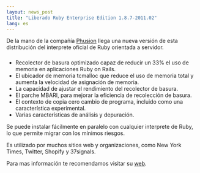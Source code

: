 ```yaml
---
layout: news_post
title: "Liberado Ruby Enterprise Edition 1.8.7-2011.02"
lang: es
---
```


De la mano de la compañía [Phusion][1] llega una nueva versión de esta
distribución del interprete oficial de Ruby orientada a servidor.

### 

* Recolector de basura optimizado capaz de reducir un 33% el uso de
  memoria en aplicaciones Ruby on Rails.
* El ubicador de memoria tcmalloc que reduce el uso de memoria total y
  aumenta la velocidad de asignación de memoria.
* La capacidad de ajustar el rendimiento del recolector de basura.
* El parche MBARI, para mejorar la eficiencia de recolección de basura.
* El contexto de copia cero cambio de programa, incluido como una
  característica experimental.
* Varias características de análisis y depuración.

Se puede instalar fácilmente en paralelo con cualquier interprete de
Ruby, lo que permite migrar con los mínimos riesgos.

Es utilizado por muchos sitios web y organizaciones, como New York
Times, Twitter, Shopify y 37signals.

Para mas información te recomendamos visitar su [web][2].



[1]: http://www.phusion.nl/ 
[2]: http://www.rubyenterpriseedition.com/ 
